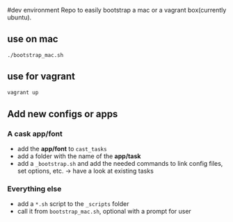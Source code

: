 #dev environment
Repo to easily bootstrap a mac or a vagrant box(currently ubuntu).

## use on mac
```
./bootstrap_mac.sh
```

## use for vagrant
```bash
vagrant up
```

## Add new configs or apps
### A **cask** app/font
- add the **app/font** to `cast_tasks`
- add a folder with the name of the **app/task**
- add a `_bootstrap.sh` and add the needed commands to link config files, set options, etc. -> have a look at existing tasks

### Everything else
- add a `*.sh` script to the `_scripts` folder
- call it from `bootstrap_mac.sh`, optional with a prompt for user
